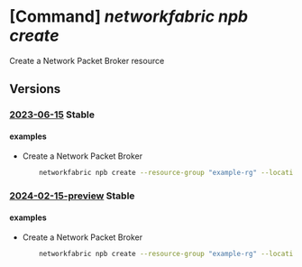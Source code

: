 # [Command] _networkfabric npb create_

Create a Network Packet Broker resource

## Versions

### [2023-06-15](/Resources/mgmt-plane/L3N1YnNjcmlwdGlvbnMve30vcmVzb3VyY2Vncm91cHMve30vcHJvdmlkZXJzL21pY3Jvc29mdC5tYW5hZ2VkbmV0d29ya2ZhYnJpYy9uZXR3b3JrcGFja2V0YnJva2Vycy97fQ==/2023-06-15.xml) **Stable**

<!-- mgmt-plane /subscriptions/{}/resourcegroups/{}/providers/microsoft.managednetworkfabric/networkpacketbrokers/{} 2023-06-15 -->

#### examples

- Create a Network Packet Broker
    ```bash
        networkfabric npb create --resource-group "example-rg" --location "westus3" --resource-name "example-nbp" --network-fabric-id "/subscriptions/xxxxx-xxxx-xxxx-xxxx-xxxxx/resourcegroups/example-rg/providers/Microsoft.ManagedNetworkFabric/networkFabrics/example-nf"
    ```

### [2024-02-15-preview](/Resources/mgmt-plane/L3N1YnNjcmlwdGlvbnMve30vcmVzb3VyY2Vncm91cHMve30vcHJvdmlkZXJzL21pY3Jvc29mdC5tYW5hZ2VkbmV0d29ya2ZhYnJpYy9uZXR3b3JrcGFja2V0YnJva2Vycy97fQ==/2024-02-15-preview.xml) **Stable**

<!-- mgmt-plane /subscriptions/{}/resourcegroups/{}/providers/microsoft.managednetworkfabric/networkpacketbrokers/{} 2024-02-15-preview -->

#### examples

- Create a Network Packet Broker
    ```bash
        networkfabric npb create --resource-group "example-rg" --location "westus3" --resource-name "example-nbp" --network-fabric-id "/subscriptions/xxxxx-xxxx-xxxx-xxxx-xxxxx/resourcegroups/example-rg/providers/Microsoft.ManagedNetworkFabric/networkFabrics/example-nf"
    ```
